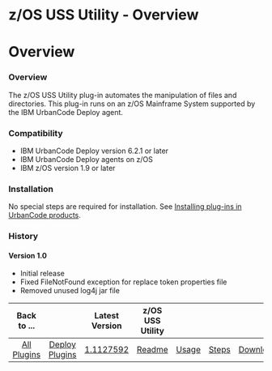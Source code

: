 
z/OS USS Utility - Overview
===========================

# Overview



### Overview





The z/OS USS Utility plug-in automates the manipulation of files and directories. This plug-in runs on an z/OS Mainframe System supported by the IBM UrbanCode Deploy agent.


### Compatibility


* IBM UrbanCode Deploy version 6.2.1 or later
* IBM UrbanCode Deploy agents on z/OS
* IBM z/OS version 1.9 or later


### Installation


No special steps are required for installation. See [Installing plug-ins in UrbanCode products](https://www.urbancode.com/resource/installing-plug-ins-in-urbancode-products/).


### History


#### Version 1.0


* Initial release
* Fixed FileNotFound exception for replace token properties file
* Removed unused log4j jar file




|Back to ...||Latest Version|z/OS USS Utility ||||
| :---: | :---: | :---: | :---: | :---: | :---: | :---: |
|[All Plugins](../../index.md)|[Deploy Plugins](../README.md)|[1.1127592](https://raw.githubusercontent.com/UrbanCode/IBM-UCD-PLUGINS/main/files/zos-replacetokens-uss/ucd-plugins-zos-replacetokens-uss-1.1127592.zip)|[Readme](README.md)|[Usage](usage.md)|[Steps](steps.md)|[Downloads](downloads.md)|
